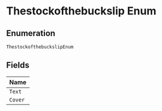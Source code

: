 
# Thestockofthebuckslip Enum

## Enumeration

`ThestockofthebuckslipEnum`

## Fields

| Name |
|  --- |
| `Text` |
| `Cover` |

